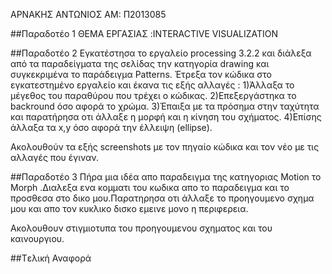 
ΑΡΝΑΚΗΣ ΑΝΤΩΝΙΟΣ
ΑΜ: Π2013085

##Παραδοτέο 1
ΘΕΜΑ ΕΡΓΑΣΙΑΣ :INTERACTIVE VISUALIZATION



##Παραδοτέο 2
Εγκατέστησα το εργαλείο processing 3.2.2 και διάλεξα από τα παραδείγματα της σελίδας την κατηγορία drawing και συγκεκριμένα το παράδειγμα Patterns. Έτρεξα τον κώδικα στο εγκατεστημένο εργαλείο και έκανα τις εξής αλλαγές :
1)Άλλαξα το μέγεθος του παραθύρου που τρέχει ο κώδικας.
2)Επεξεργάστηκα το backround όσο αφορά το χρώμα.
3)Έπαιξα με τα πρόσημα στην ταχύτητα και παρατήρησα οτι άλλαξε η μορφή και η κίνηση του σχήματος.
4)Επίσης άλλαξα τα x,y όσο αφορά την έλλειψη (ellipse).

Ακολουθούν τα εξής screenshots με τον πηγαίο κώδικα και τον νέο με τις αλλαγές που έγιναν.




##Παραδοτέο 3
Πήρα μια ιδέα απο παραδειγμα της κατηγοριας Motion το Morph .Διαλεξα ενα κομματι του κωδικα απο το παραδειγμα και το προσθεσα στο δικο μου.Παρατηρησα οτι άλλαξε το προηγουμενο σχημα μου και απο τον κυκλικο δισκο εμεινε μονο η περιφερεια.

Ακολουθουν στιγμιοτυπα του προηγουμενου σχηματος και του καινουργιου.





##Tελική Αναφορά
